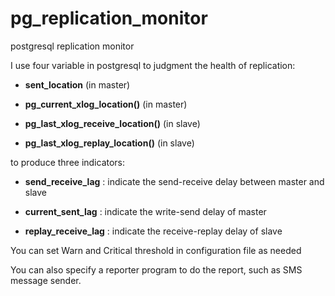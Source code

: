 pg_replication_monitor
======================

postgresql replication monitor

I use four variable in postgresql to judgment the health of replication:

- **sent_location** (in master) 

- **pg_current_xlog_location()** (in master)

- **pg_last_xlog_receive_location()** (in slave)

- **pg_last_xlog_replay_location()** (in slave)


to produce three indicators:

- **send_receive_lag** : indicate the send-receive delay between master and slave

- **current_sent_lag** : indicate the write-send delay of master

- **replay_receive_lag** : indicate the receive-replay delay of slave

You can set Warn and Critical threshold in configuration file as needed

You can also specify a reporter program to do the report, such as SMS message sender.
